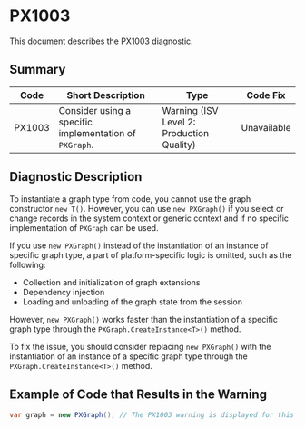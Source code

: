 # PX1003
This document describes the PX1003 diagnostic.

## Summary

| Code   | Short Description                                      | Type                                  | Code Fix    | 
| ------ | ------------------------------------------------------ | ------------------------------------- | ----------- | 
| PX1003 | Consider using a specific implementation of `PXGraph`. | Warning (ISV Level 2: Production Quality) | Unavailable |

## Diagnostic Description
To instantiate a graph type from code, you cannot use the graph constructor `new T()`. However, you can use `new PXGraph()` if you select or change records in the system context or generic context and if no specific implementation of `PXGraph` can be used.

If you use `new PXGraph()` instead of the instantiation of an instance of specific graph type, a part of platform-specific logic is omitted, such as the following:

 - Collection and initialization of graph extensions
 - Dependency injection
 - Loading and unloading of the graph state from the session

However, `new PXGraph()` works faster than the instantiation of a specific graph type through the `PXGraph.CreateInstance<T>()` method.

To fix the issue, you should consider replacing `new PXGraph()` with the instantiation of an instance of a specific graph type through the `PXGraph.CreateInstance<T>()` method.

## Example of Code that Results in the Warning

```C#
var graph = new PXGraph(); // The PX1003 warning is displayed for this line.
```